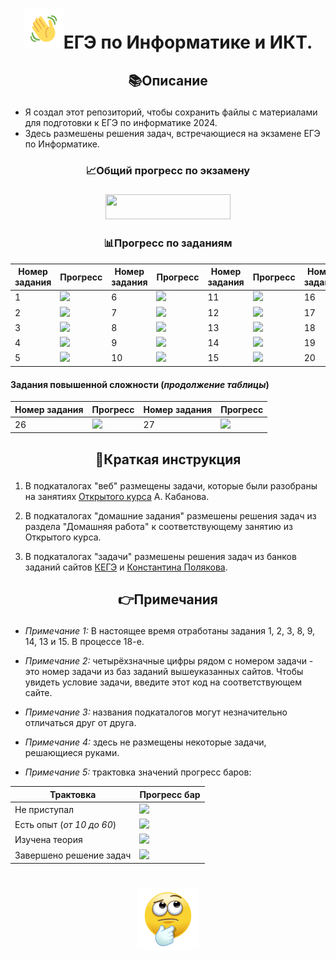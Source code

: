 # <h1 align="center"><img src="emoji/hello.gif" height="64"/>ЕГЭ по Информатике и ИКТ.</a> </h1>

## <p align='center'>📚Описание</p>
* Я создал этот репозиторий, чтобы сохранить файлы с материалами для подготовки к ЕГЭ по информатике 2024.</h3>
* Здесь размешены решения задач, встречающиеся на экзамене ЕГЭ по Информатике.
### <p align='center'>📈Общий прогресс по экзамену</p>
### <p align='center'> <img height="40" src="https://geps.dev/progress/58" width="200"/></p>
### <p align='center'>📊Прогресс по заданиям</p>
| Номер задания | Прогресс                           | Номер задания | Прогресс                          | Номер задания | Прогресс                           | Номер задания | Прогресс                         | Номер задания | Прогресс                         |
|---------------|------------------------------------|---------------|-----------------------------------|--------------|------------------------------------|---------------|----------------------------------|---------------|----------------------------------|
| 1             | ![](https://geps.dev/progress/100) | 6             |  ![](https://geps.dev/progress/10) | 11           | ![](https://geps.dev/progress/100) | 16            | ![](https://geps.dev/progress/40) | 21            | ![](https://geps.dev/progress/0) |
| 2             | ![](https://geps.dev/progress/100) | 7             |  ![](https://geps.dev/progress/100) | 12           | ![](https://geps.dev/progress/60)  | 17            | ![](https://geps.dev/progress/50) | 22            | ![](https://geps.dev/progress/0) |
| 3             | ![](https://geps.dev/progress/100) | 8             |  ![](https://geps.dev/progress/100) | 13           | ![](https://geps.dev/progress/100) | 18            | ![](https://geps.dev/progress/70) | 23            | ![](https://geps.dev/progress/50) |
| 4             | ![](https://geps.dev/progress/100) | 9             |  ![](https://geps.dev/progress/100) | 14           | ![](https://geps.dev/progress/100) | 19            | ![](https://geps.dev/progress/0) | 24            | ![](https://geps.dev/progress/0) |
| 5             | ![](https://geps.dev/progress/60)  | 10            |  ![](https://geps.dev/progress/0) | 15           | ![](https://geps.dev/progress/100) | 20            | ![](https://geps.dev/progress/0) | 25            | ![](https://geps.dev/progress/0) |
#### Задания повышенной сложности (_продолжение таблицы_)
| Номер задания | Прогресс| Номер задания | Прогресс |
|---------------|----------------------------------|---------------|-----------------------------------|
| 26            | ![](https://geps.dev/progress/0) | 27            |  ![](https://geps.dev/progress/0) |

## <p align='center'>📝Краткая инструкция</p>
1. В подкаталогах "веб" размещены задачи, которые были разобраны на занятиях [Открытого курса](https://kompege.ru/course) А. Кабанова.


2. В подкаталогах "домашние задания" размешены решения задач из раздела "Домашняя работа" к соответствующему занятию из Открытого курса.


3. В подкаталогах "задачи" размешены решения задач из банков заданий сайтов [КЕГЭ](https://kompege.ru/task) и [Константина Полякова](https://kpolyakov.spb.ru/school/ege/generate.htm).

## <p align='center'>👉Примечания</p>
* _Примечание 1:_ В настоящее время отработаны задания 1, 2, 3, 8, 9, 14, 13 и 15. В процессе 18-е.


* _Примечание 2:_ четырёхзначные цифры рядом с номером задачи - это номер задачи из баз заданий вышеуказанных сайтов. Чтобы увидеть условие задачи, введите этот код на соответствующем сайте.


* _Примечание 3:_ названия подкаталогов могут незначительно отличаться друг от друга.


* _Примечание 4:_ здесь не размещены некоторые задачи, решающиеся руками.


* _Примечание 5:_ трактовка значений прогресс баров:

| Трактовка                 | Прогресс бар                       |
|---------------------------|------------------------------------|
| Не приступал              | <img src="https://geps.dev/progress/0"/>   |
| Есть опыт (_от 10 до 60_) | ![](https://geps.dev/progress/60)  |
| Изучена теория            | ![](https://geps.dev/progress/80)  |
| Завершено решение задач   | ![](https://geps.dev/progress/100) |
# <div id="header" align="center"> <img src="emoji/thinking-emoji-43.gif" width="100"/> </div>

